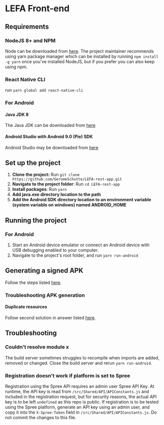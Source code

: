 # LEFA Front-end

## Requirements

### NodeJS 8+ and NPM
Node can be downloaded from [here](https://nodejs.org/en/download/). The project maintainer recommends using yarn package manager which can be installed by running `npm install -g yarn` once you've installed NodeJS, but if you prefer you can also keep using npm.

### React Native CLI
run `yarn global add react-native-cli`

### For Android

#### Java JDK 8
The Java JDK can be downloaded from [here](https://www.oracle.com/technetwork/java/javase/downloads/jdk8-downloads-2133151.html)

#### Android Studio with Android 9.0 (Pie) SDK
Android Studio may be downloaded from [here](https://developer.android.com/studio)

## Set up the project
1. **Clone the project:** Run `git clone https://github.com/GeromeSchutte/LEFA-rest-app.git`
2. **Navigate to the project folder**: Run `cd LEFA-rest-app`
3. **Install packages**: Run `yarn`
4. **Add java.exe directory location to the path**
5. **Add the Android SDK directory location to an environment variable (system variable on windows) named ANDROID_HOME**

## Running the project
### For Android
1. Start an Android device emulator or connect an Android device with USB debugging enabled to your computer.
2. Navigate to the project's root folder, and run `yarn run-android`

## Generating a signed APK
Follow the steps listed [here](https://facebook.github.io/react-native/docs/signed-apk-android.html#adding-signing-config-to-your-app-s-gradle-config).

### Troubleshooting APK generation
#### Duplicate resources 
Follow second solution in answer listed [here](https://stackoverflow.com/a/53260522).

## Troubleshooting
### Couldn't resolve module x
The build server sometimes struggles to recompile when imports are added, removed or changed. Close the build server and rerun `yarn run-android`.

### Registration doesn't work if platform is set to Spree
Registration using the Spree API requires an admin user Spree API Key. At runtime, the API key is read from `/src/Shared/API/APIConstants.js` and included in the registration request, but for security reasons, the actual API key is to be left `undefined` as this repo is public. If registration is to be tested using the Spree platform, generate an API key using an admin user, and copy it into the `X-Spree-Token` field in `/src/Shared/API/APIConstants.js`. Do not commit the changes to this file.
